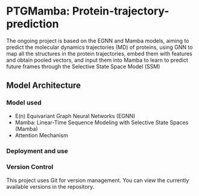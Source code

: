 # PTGMamba: Protein-trajectory-prediction
The ongoing project is based on the EGNN and Mamba models, aiming to predict the molecular dynamics trajectories (MD) of proteins, using GNN to map all the structures in the protein trajectories, embed them with features and obtain pooled vectors, and input them into Mamba to learn to predict future frames through the Selective State Space Model (SSM)

## Model Architecture


### Model used
- E(n) Equivariant Graph Neural Networks (EGNN)
- Mamba: Linear-Time Sequence Modeling with Selective State Spaces (Mamba)
- Attention Mechanism

### Deployment and use


### Version Control
This project uses Git for version management. You can view the currently available versions in the repository.
